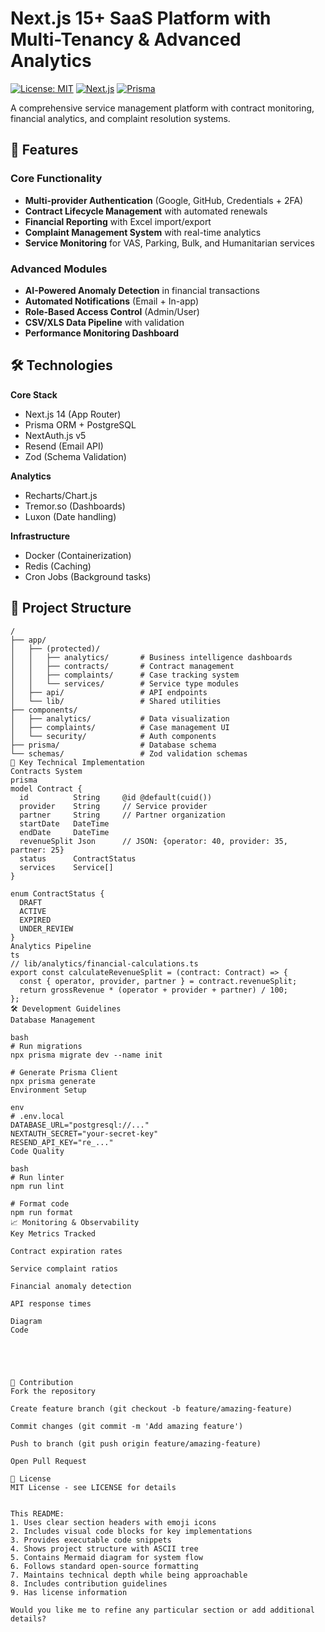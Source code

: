 # Next.js 15+ SaaS Platform with Multi-Tenancy & Advanced Analytics

[![License: MIT](https://img.shields.io/badge/License-MIT-blue.svg)](https://opensource.org/licenses/MIT)
[![Next.js](https://img.shields.io/badge/Next.js-14.2.3-black?logo=next.js)](https://nextjs.org/)
[![Prisma](https://img.shields.io/badge/Prisma-5.12.0-blue?logo=prisma)](https://prisma.io/)

A comprehensive service management platform with contract monitoring, financial analytics, and complaint resolution systems.

## 🚀 Features

### Core Functionality
- **Multi-provider Authentication** (Google, GitHub, Credentials + 2FA)
- **Contract Lifecycle Management** with automated renewals
- **Financial Reporting** with Excel import/export
- **Complaint Management System** with real-time analytics
- **Service Monitoring** for VAS, Parking, Bulk, and Humanitarian services

### Advanced Modules
- **AI-Powered Anomaly Detection** in financial transactions
- **Automated Notifications** (Email + In-app)
- **Role-Based Access Control** (Admin/User)
- **CSV/XLS Data Pipeline** with validation
- **Performance Monitoring Dashboard**

## 🛠 Technologies

**Core Stack**
- Next.js 14 (App Router)
- Prisma ORM + PostgreSQL
- NextAuth.js v5
- Resend (Email API)
- Zod (Schema Validation)

**Analytics**
- Recharts/Chart.js
- Tremor.so (Dashboards)
- Luxon (Date handling)

**Infrastructure**
- Docker (Containerization)
- Redis (Caching)
- Cron Jobs (Background tasks)

## 📁 Project Structure

```plaintext
/
├── app/
│   ├── (protected)/
│   │   ├── analytics/       # Business intelligence dashboards
│   │   ├── contracts/       # Contract management
│   │   ├── complaints/      # Case tracking system
│   │   └── services/        # Service type modules
│   ├── api/                 # API endpoints
│   └── lib/                 # Shared utilities
├── components/
│   ├── analytics/           # Data visualization
│   ├── complaints/          # Case management UI
│   └── security/            # Auth components
├── prisma/                  # Database schema
└── schemas/                 # Zod validation schemas
🔑 Key Technical Implementation
Contracts System
prisma
model Contract {
  id          String     @id @default(cuid())
  provider    String     // Service provider
  partner     String     // Partner organization
  startDate   DateTime
  endDate     DateTime
  revenueSplit Json      // JSON: {operator: 40, provider: 35, partner: 25}
  status      ContractStatus
  services    Service[]
}

enum ContractStatus {
  DRAFT
  ACTIVE
  EXPIRED
  UNDER_REVIEW
}
Analytics Pipeline
ts
// lib/analytics/financial-calculations.ts
export const calculateRevenueSplit = (contract: Contract) => {
  const { operator, provider, partner } = contract.revenueSplit;
  return grossRevenue * (operator + provider + partner) / 100;
};
🛠️ Development Guidelines
Database Management

bash
# Run migrations
npx prisma migrate dev --name init

# Generate Prisma Client
npx prisma generate
Environment Setup

env
# .env.local
DATABASE_URL="postgresql://..."
NEXTAUTH_SECRET="your-secret-key"
RESEND_API_KEY="re_..."
Code Quality

bash
# Run linter
npm run lint

# Format code
npm run format
📈 Monitoring & Observability
Key Metrics Tracked

Contract expiration rates

Service complaint ratios

Financial anomaly detection

API response times

Diagram
Code





🤝 Contribution
Fork the repository

Create feature branch (git checkout -b feature/amazing-feature)

Commit changes (git commit -m 'Add amazing feature')

Push to branch (git push origin feature/amazing-feature)

Open Pull Request

📄 License
MIT License - see LICENSE for details


This README:
1. Uses clear section headers with emoji icons
2. Includes visual code blocks for key implementations
3. Provides executable code snippets
4. Shows project structure with ASCII tree
5. Contains Mermaid diagram for system flow
6. Follows standard open-source formatting
7. Maintains technical depth while being approachable
8. Includes contribution guidelines
9. Has license information

Would you like me to refine any particular section or add additional details?
